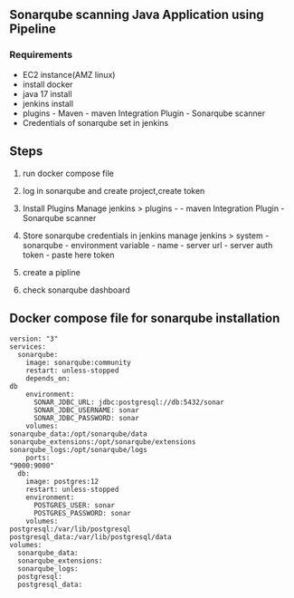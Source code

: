 ## Sonarqube scanning Java Application using Pipeline

### Requirements
  - EC2 instance(AMZ linux)
  - install docker
  - java 17 install
  - jenkins install
  - plugins - Maven
            - maven Integration Plugin
            - Sonarqube scanner
  - Credentials of sonarqube set in jenkins
    
## Steps
1. run docker compose file
2. log in sonarqube and create project,create token 
3. Install Plugins
   Manage jenkins > plugins - 
            - maven Integration Plugin
            - Sonarqube scanner
4. Store sonarqube credentials in jenkins
   manage jenkins > system - sonarqube 
            - environment variable
            - name
            - server url
            - server auth token - paste here token

5. create a pipline
6. check sonarqube dashboard


## Docker compose file for sonarqube installation
```
version: "3"
services:
  sonarqube:
    image: sonarqube:community
    restart: unless-stopped
    depends_on:
db
    environment:
      SONAR_JDBC_URL: jdbc:postgresql://db:5432/sonar
      SONAR_JDBC_USERNAME: sonar
      SONAR_JDBC_PASSWORD: sonar
    volumes:
sonarqube_data:/opt/sonarqube/data
sonarqube_extensions:/opt/sonarqube/extensions
sonarqube_logs:/opt/sonarqube/logs
    ports:
"9000:9000"
  db:
    image: postgres:12
    restart: unless-stopped
    environment:
      POSTGRES_USER: sonar
      POSTGRES_PASSWORD: sonar
    volumes:
postgresql:/var/lib/postgresql
postgresql_data:/var/lib/postgresql/data
volumes:
  sonarqube_data:
  sonarqube_extensions:
  sonarqube_logs:
  postgresql:
  postgresql_data:
```

